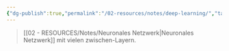 ```yaml
---
{"dg-publish":true,"permalink":"/02-resources/notes/deep-learning/","tags":["ausbildung/gfn/ap1/vorbereitung","informatik/AI"],"noteIcon":"","updated":"2025-09-27T01:32:43.750+02:00"}
---
```


>[[02 - RESOURCES/Notes/Neuronales Netzwerk\|Neuronales Netzwerk]] mit vielen zwischen-Layern.